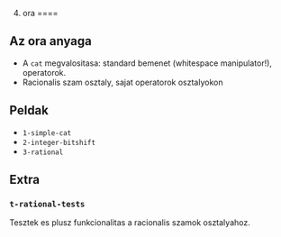 4. ora
====


Az ora anyaga
---

 * A `cat` megvalositasa: standard bemenet (whitespace manipulator!), operatorok.
 * Racionalis szam osztaly, sajat operatorok osztalyokon


Peldak
---

 * `1-simple-cat`
 * `2-integer-bitshift`
 * `3-rational`


Extra
---

### `t-rational-tests`

Tesztek es plusz funkcionalitas a racionalis szamok osztalyahoz.
